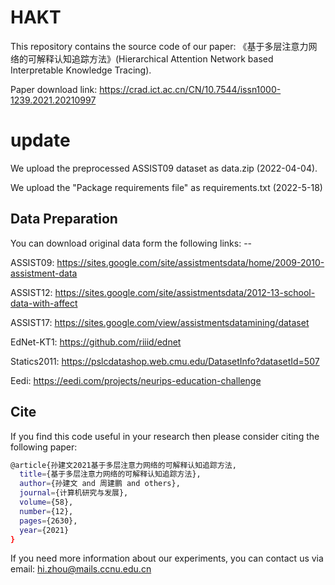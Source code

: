 # HAKT
This repository contains the source code of our paper: 《基于多层注意力网络的可解释认知追踪方法》(Hierarchical Attention Network based Interpretable Knowledge Tracing).

Paper download link: https://crad.ict.ac.cn/CN/10.7544/issn1000-1239.2021.20210997

# update
We upload the preprocessed ASSIST09 dataset as data.zip (2022-04-04). 

We upload the "Package requirements file" as requirements.txt (2022-5-18)

## Data Preparation
You can download original data form the following links: --

ASSIST09: https://sites.google.com/site/assistmentsdata/home/2009-2010-assistment-data

ASSIST12: https://sites.google.com/site/assistmentsdata/2012-13-school-data-with-affect

ASSIST17: https://sites.google.com/view/assistmentsdatamining/dataset

EdNet-KT1: https://github.com/riiid/ednet

Statics2011: https://pslcdatashop.web.cmu.edu/DatasetInfo?datasetId=507

Eedi: https://eedi.com/projects/neurips-education-challenge

## Cite
If you find this code useful in your research then please consider citing the following paper:
```bash
@article{孙建文2021基于多层注意力网络的可解释认知追踪方法,
  title={基于多层注意力网络的可解释认知追踪方法},
  author={孙建文 and 周建鹏 and others},
  journal={计算机研究与发展},
  volume={58},
  number={12},
  pages={2630},
  year={2021}
}
``` 

If you need more information about our experiments, you can contact us via email: hi.zhou@mails.ccnu.edu.cn
